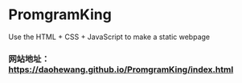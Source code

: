 # PromgramKing
Use the HTML + CSS + JavaScript  to make a static webpage
### 网站地址：https://daohewang.github.io/PromgramKing/index.html
